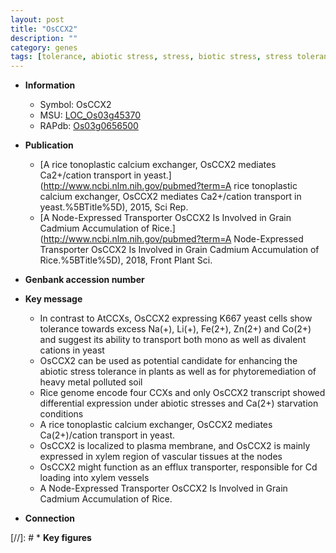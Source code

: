 ```yaml
---
layout: post
title: "OsCCX2"
description: ""
category: genes
tags: [tolerance, abiotic stress, stress, biotic stress, stress tolerance, calcium, xylem, grain, transporter, plasma membrane, cadmium]
---
```


* **Information**  
    + Symbol: OsCCX2  
    + MSU: [LOC_Os03g45370](http://rice.uga.edu/cgi-bin/ORF_infopage.cgi?orf=LOC_Os03g45370)  
    + RAPdb: [Os03g0656500](https://rapdb.dna.affrc.go.jp/locus/?name=Os03g0656500)  

* **Publication**  
    + [A rice tonoplastic calcium exchanger, OsCCX2 mediates Ca2+/cation transport in yeast.](http://www.ncbi.nlm.nih.gov/pubmed?term=A rice tonoplastic calcium exchanger, OsCCX2 mediates Ca2+/cation transport in yeast.%5BTitle%5D), 2015, Sci Rep.
    + [A Node-Expressed Transporter OsCCX2 Is Involved in Grain Cadmium Accumulation of Rice.](http://www.ncbi.nlm.nih.gov/pubmed?term=A Node-Expressed Transporter OsCCX2 Is Involved in Grain Cadmium Accumulation of Rice.%5BTitle%5D), 2018, Front Plant Sci.

* **Genbank accession number**  

* **Key message**  
    + In contrast to AtCCXs, OsCCX2 expressing K667 yeast cells show tolerance towards excess Na(+), Li(+), Fe(2+), Zn(2+) and Co(2+) and suggest its ability to transport both mono as well as divalent cations in yeast
    + OsCCX2 can be used as potential candidate for enhancing the abiotic stress tolerance in plants as well as for phytoremediation of heavy metal polluted soil
    + Rice genome encode four CCXs and only OsCCX2 transcript showed differential expression under abiotic stresses and Ca(2+) starvation conditions
    + A rice tonoplastic calcium exchanger, OsCCX2 mediates Ca(2+)/cation transport in yeast.
    + OsCCX2 is localized to plasma membrane, and OsCCX2 is mainly expressed in xylem region of vascular tissues at the nodes
    + OsCCX2 might function as an efflux transporter, responsible for Cd loading into xylem vessels
    + A Node-Expressed Transporter OsCCX2 Is Involved in Grain Cadmium Accumulation of Rice.

* **Connection**  

[//]: # * **Key figures**  


